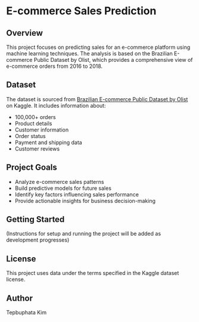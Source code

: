 # E-commerce Sales Prediction

## Overview
This project focuses on predicting sales for an e-commerce platform using machine learning techniques. The analysis is based on the Brazilian E-commerce Public Dataset by Olist, which provides a comprehensive view of e-commerce orders from 2016 to 2018.

## Dataset
The dataset is sourced from [Brazilian E-commerce Public Dataset by Olist](https://www.kaggle.com/datasets/olistbr/brazilian-ecommerce) on Kaggle. It includes information about:
- 100,000+ orders
- Product details
- Customer information
- Order status
- Payment and shipping data
- Customer reviews

## Project Goals
- Analyze e-commerce sales patterns
- Build predictive models for future sales
- Identify key factors influencing sales performance
- Provide actionable insights for business decision-making

## Getting Started
(Instructions for setup and running the project will be added as development progresses)

## License
This project uses data under the terms specified in the Kaggle dataset license.

## Author
Tepbuphata Kim
